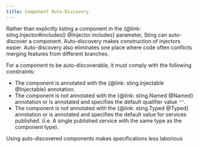 ```yaml
---
title: Component Auto-Discovery
---
```


Rather than explicitly listing a component in the {@link: sting.Injector#includes() @Injector.includes} parameter,
Sting can auto-discover a component. Auto-discovery makes construction of injectors easier. Auto-discovery also
eliminates one place where code often conflicts merging features from different branches.

For a component to be auto-discoverable, it must comply with the following constraints:

* The component is annotated with the {@link: sting.Injectable @Injectable} annotation.
* The component is not annotated with the {@link: sting.Named @Named} annotation or is annotated and specifies
  the default qualifier value `""`.
* The component is not annotated with the {@link: sting.Typed @Typed} annotation or is annotated and specifies
  the default value for services published. (i.e. A single published service with the same type as the component type).

Using auto-discovered components makes specifications less laborious
